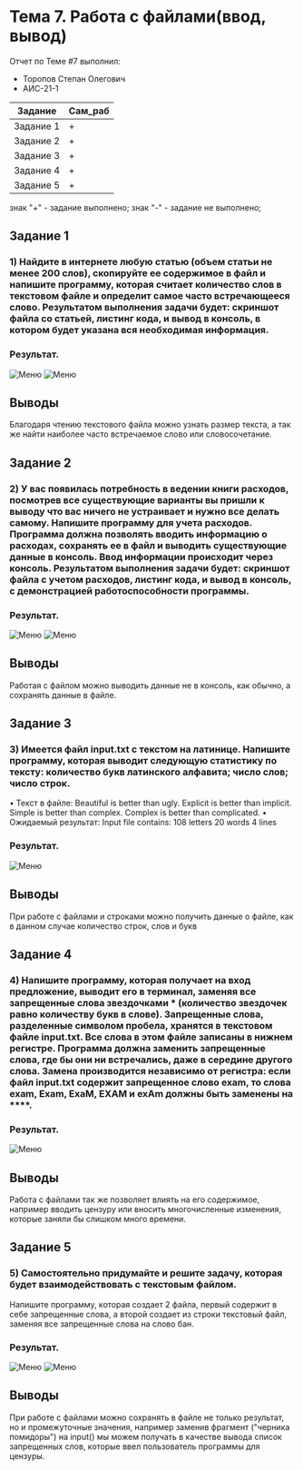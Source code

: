 # Тема 7. Работа с файлами(ввод, вывод)
Отчет по Теме #7 выполнил:
- Торопов Степан Олегович
- АИС-21-1

| Задание | Сам_раб | 
| ------ | ------ | 
| Задание 1 | + |
| Задание 2 | + |
| Задание 3 | + |
| Задание 4 | + |
| Задание 5 | + |

знак "+" - задание выполнено; знак "-" - задание не выполнено;

## Задание 1
### 1)	Найдите в интернете любую статью (объем статьи не менее 200 слов), скопируйте ее содержимое в файл и напишите программу, которая считает количество слов в текстовом файле и определит самое часто встречающееся слово. Результатом выполнения задачи будет: скриншот файла со статьей, листинг кода, и вывод в консоль, в котором будет указана вся необходимая информация.

### Результат.
![Меню](https://github.com/Esphend/Software_Engineering/blob/Topic_7/pic/Pic1_1.png)
![Меню](https://github.com/Esphend/Software_Engineering/blob/Topic_7/pic/Pic1_2.png)
## Выводы
Благодаря чтению текстового файла можно узнать размер текста, а так же найти наиболее часто встречаемое слово или словосочетание.

## Задание 2
### 2)	У вас появилась потребность в ведении книги расходов, посмотрев все существующие варианты вы пришли к выводу что вас ничего не устраивает и нужно все делать самому. Напишите программу для учета расходов. Программа должна позволять вводить информацию о расходах, сохранять ее в файл и выводить существующие данные в консоль. Ввод информации происходит через консоль. Результатом выполнения задачи будет: скриншот файла с учетом расходов, листинг кода, и вывод в консоль, с демонстрацией работоспособности программы.

### Результат.
![Меню](https://github.com/Esphend/Software_Engineering/blob/Topic_7/pic/Pic2_1.png)
![Меню](https://github.com/Esphend/Software_Engineering/blob/Topic_7/pic/Pic2_2.png)
## Выводы
Работая с файлом можно выводить данные не в консоль, как обычно, а сохранять данные в файле.


## Задание 3
### 3)	Имеется файл input.txt с текстом на латинице. Напишите программу, которая выводит следующую статистику по тексту: количество букв латинского алфавита; число слов; число строк.
•	Текст в файле: Beautiful is better than ugly. Explicit is better than implicit. Simple is better than complex.
Complex is better than complicated.
•	Ожидаемый результат: Input file contains:
108 letters
20 words
4 lines



### Результат.
![Меню](https://github.com/Esphend/Software_Engineering/blob/Topic_7/pic/Pic3.png)
## Выводы
При работе с файлами и строками можно получить данные о файле, как в данном случае количество строк, слов и букв

  
## Задание 4
### 4)	Напишите программу, которая получает на вход предложение, выводит его в терминал, заменяя все запрещенные слова звездочками * (количество звездочек равно количеству букв в слове). Запрещенные слова, разделенные символом пробела, хранятся в текстовом файле input.txt. Все слова в этом файле записаны в нижнем регистре. Программа должна заменить запрещенные слова, где бы они ни встречались, даже в середине другого слова. Замена производится независимо от регистра: если файл input.txt содержит запрещенное слово exam, то слова exam, Exam, ExaM, EXAM и exAm должны быть заменены на ****.

### Результат.
![Меню](https://github.com/Esphend/Software_Engineering/blob/Topic_7/pic/Pic4.png)
## Выводы
Работа с файлами так же позволяет влиять на его содержимое, например вводить цензуру или вносить многочисленные изменения, которые заняли бы слишком много времени.


## Задание 5
### 5)	Самостоятельно придумайте и решите задачу, которая будет взаимодействовать с текстовым файлом.
Напишите программу, которая создает 2 файла, первый содержит в себе запрещенные слова, а второй создает из строки текстовый файл, заменяя все запрещенные слова на слово бан.


### Результат.
![Меню](https://github.com/Esphend/Software_Engineering/blob/Topic_7/Pic5_1.png)
![Меню](https://github.com/Esphend/Software_Engineering/blob/Topic_7/Pic5_2.png)
## Выводы
При работе с файлами можно сохранять в файле не только результат, но и промежуточные значения, например заменив фрагмент ("черника помидоры") на input() мы можем получать в качестве
вывода список запрещенных слов, которые ввел пользователь программы для цензуры.

